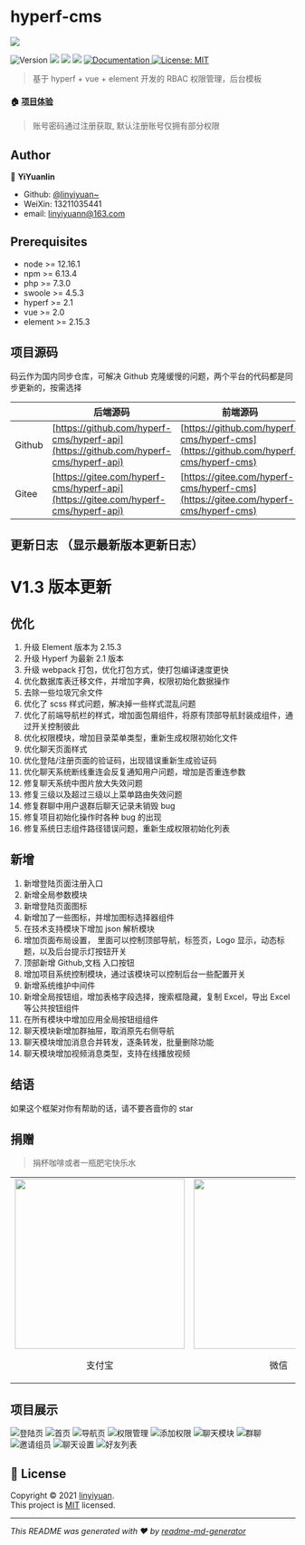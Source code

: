# hyperf-cms

<p>
<img src="https://hyperf-cms.oss-cn-guangzhou.aliyuncs.com/logo/logo_color.png" />
</p>

<p>
  <img alt="Version" src="https://img.shields.io/badge/version-1.2-blue.svg?cacheSeconds=2592000" />
  <img src="https://img.shields.io/badge/node-%3E%3D%20 12.16.1-blue.svg" />
  <img src="https://img.shields.io/badge/npm-%3E%3D%206.13.4-blue.svg" />
  <img src="https://img.shields.io/badge/php-%3E%3D7.2.24-red" />
  <a href="https://github.com/Nirongxu/vue-xuAdmin/blob/master/README.md">
    <img alt="Documentation" src="https://img.shields.io/badge/documentation-yes-brightgreen.svg" target="_blank" />
  </a>
  <a href="https://github.com/Nirongxu/vue-xuAdmin/blob/master/LICENSE">
    <img alt="License: MIT" src="https://img.shields.io/badge/License-MIT-yellow.svg" target="_blank" />
  </a>
</p>

> 基于 hyperf + vue + element 开发的 RBAC 权限管理，后台模板

#### 🏠 [项目体验](http://cms.linyiyuan.top/)

> 账号密码通过注册获取, 默认注册账号仅拥有部分权限

## Author

👤 **YiYuanlin**

- Github: [@linyiyuan~](https://github.com/linyiyuan)
- WeiXin: 13211035441
- email: linyiyuann@163.com

## Prerequisites

- node >= 12.16.1
- npm >= 6.13.4
- php >= 7.3.0
- swoole >= 4.5.3
- hyperf >= 2.1
- vue >= 2.0
- element >= 2.15.3

## 项目源码

码云作为国内同步仓库，可解决 Github 克隆缓慢的问题，两个平台的代码都是同步更新的，按需选择

|        | 后端源码                                                                             | 前端源码                                                                             |
| ------ | ------------------------------------------------------------------------------------ | ------------------------------------------------------------------------------------ |
| Github | [https://github.com/hyperf-cms/hyperf-api](https://github.com/hyperf-cms/hyperf-api) | [https://github.com/hyperf-cms/hyperf-cms](https://github.com/hyperf-cms/hyperf-cms) |
| Gitee  | [https://gitee.com/hyperf-cms/hyperf-api](https://gitee.com/hyperf-cms/hyperf-api)   | [https://gitee.com/hyperf-cms/hyperf-cms](https://gitee.com/hyperf-cms/hyperf-cms)   |

## 更新日志 （显示最新版本更新日志）

# V1.3 版本更新

## 优化

1. 升级 Element 版本为 2.15.3
2. 升级 Hyperf 为最新 2.1 版本
3. 升级 webpack 打包，优化打包方式，使打包编译速度更快
4. 优化数据库表迁移文件，并增加字典，权限初始化数据操作
5. 去除一些垃圾冗余文件
6. 优化了 scss 样式问题，解决掉一些样式混乱问题
7. 优化了前端导航栏的样式，增加面包屑组件，将原有顶部导航封装成组件，通过开关控制彼此
8. 优化权限模块，增加目录菜单类型，重新生成权限初始化文件
9. 优化聊天页面样式
10. 优化登陆/注册页面的验证码，出现错误重新生成验证码
11. 优化聊天系统断线重连会反复通知用户问题，增加是否重连参数
12. 修复聊天系统中图片放大失效问题
13. 修复三级以及超过三级以上菜单路由失效问题
14. 修复群聊中用户退群后聊天记录未销毁 bug
15. 修复项目初始化操作时各种 bug 的出现
16. 修复系统日志组件路径错误问题，重新生成权限初始化列表

## 新增

1. 新增登陆页面注册入口
2. 新增全局参数模块
3. 新增登陆页面图标
4. 新增加了一些图标，并增加图标选择器组件
5. 在技术支持模块下增加 json 解析模块
6. 增加页面布局设置， 里面可以控制顶部导航，标签页，Logo 显示，动态标题，以及后台提示灯按钮开关
7. 顶部新增 Github,文档 入口按钮
8. 增加项目系统控制模块，通过该模块可以控制后台一些配置开关
9. 新增系统维护中间件
10. 新增全局按钮组，增加表格字段选择，搜索框隐藏，复制 Excel，导出 Excel 等公共按钮组件
11. 在所有模块中增加应用全局按钮组组件
12. 聊天模块新增加群抽屉，取消原先右侧导航
13. 聊天模块增加消息合并转发，逐条转发，批量删除功能
14. 聊天模块增加视频消息类型，支持在线播放视频

## 结语

如果这个框架对你有帮助的话，请不要吝啬你的 star

## 捐赠

> 捐杯咖啡或者一瓶肥宅快乐水

<table>
    <tr>
        <td ><img style="display: inline-block;width: 300px;height: 300px" src="https://shmily-album.oss-cn-shenzhen.aliyuncs.com/photo_album_17/%E5%BE%AE%E4%BF%A1%E5%9B%BE%E7%89%87_20210527115716.png" ><p style="text-align: center">支付宝</p></td>
        <td ><img style="display: inline-block;width: 300px;height: 300px" src="https://shmily-album.oss-cn-shenzhen.aliyuncs.com/photo_album_17/%E5%BE%AE%E4%BF%A1%E5%9B%BE%E7%89%87_20210527120018.png" ><p style="text-align: center">微信</p></td>
    </tr>
</table>

## 项目展示

![登陆页](https://shmily-album.oss-cn-shenzhen.aliyuncs.com/photo_album_17/1.png)
![首页](https://shmily-album.oss-cn-shenzhen.aliyuncs.com/photo_album_17/2.png)
![导航页](https://shmily-album.oss-cn-shenzhen.aliyuncs.com/photo_album_17/3.png)
![权限管理](https://shmily-album.oss-cn-shenzhen.aliyuncs.com/photo_album_17/4.png)
![添加权限](https://shmily-album.oss-cn-shenzhen.aliyuncs.com/photo_album_17/5.png)
![聊天模块](https://shmily-album.oss-cn-shenzhen.aliyuncs.com/photo_album_17/6.png)
![群聊](https://shmily-album.oss-cn-shenzhen.aliyuncs.com/photo_album_17/7.png)
![邀请组员](https://shmily-album.oss-cn-shenzhen.aliyuncs.com/photo_album_17/8.png)
![聊天设置](https://shmily-album.oss-cn-shenzhen.aliyuncs.com/photo_album_17/9.png)
![好友列表](https://shmily-album.oss-cn-shenzhen.aliyuncs.com/photo_album_17/10.png)

## 📝 License

Copyright © 2021 [linyiyuan](https://github.com/linyiyuan).<br />
This project is [MIT](https://github.com/hyperf-cms/hyperf-api/master/LICENSE) licensed.

---

_This README was generated with ❤️ by [readme-md-generator](https://github.com/kefranabg/readme-md-generator)_
